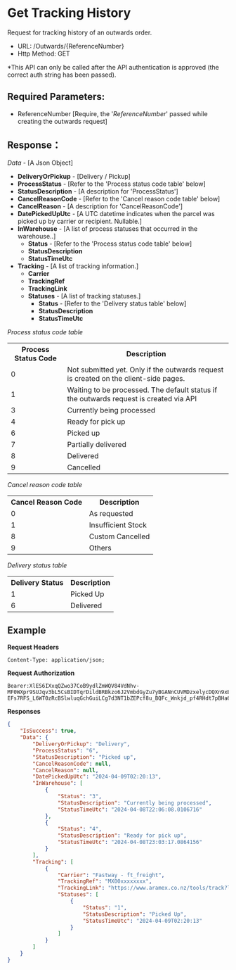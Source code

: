 # Get Tracking History

Request for tracking history of an outwards order.

- URL: /Outwards/{ReferenceNumber}
- Http Method: GET

*This API can only be called after the API authentication is approved (the correct
auth string has been passed). 

## Required Parameters:
* ReferenceNumber [Require, the '*ReferenceNumber*' passed while creating the outwards request]

## Response：
*Data* - [A Json Object]
- **DeliveryOrPickup** - [Delivery / Pickup]
- **ProcessStatus** - [Refer to the 'Process status code table' below]
- **StatusDescription** - [A description for 'ProcessStatus']
- **CancelReasonCode** - [Refer to the 'Cancel reason code table' below]
- **CancelReason** - [A description for 'CancelReasonCode']
- **DatePickedUpUtc** - [A UTC datetime indicates when the parcel was picked up by carrier or recipient. Nullable.]
- **InWarehouse** - [A list of process statuses that occurred in the warehouse..]
  - **Status**  - [Refer to the 'Process status code table' below]
  - **StatusDescription**
  - **StatusTimeUtc**
- **Tracking** - [A list of tracking information.]
  - **Carrier** 
  - **TrackingRef**
  - **TrackingLink**
  - **Statuses** - [A list of tracking statuses.]
    - **Status**  - [Refer to the 'Delivery status table' below]
    - **StatusDescription**
    - **StatusTimeUtc**

*Process status code table*
<table>
  <tr>
    <th>Process Status Code</th>
    <th>Description</th>
  </tr>
  <tr>
    <td>0</td>
    <td>Not submitted yet. Only if the outwards request is created on the client-side pages.</td>
  </tr>
  <tr>
    <td>1</td>
    <td>Waiting to be processed. The default status if the outwards request is created via API</td>
  </tr>
  <tr>
    <td>3</td>
    <td>Currently being processed</td>
  </tr>
  <tr>
    <td>4</td>
    <td>Ready for pick up</td>
  </tr>
  <tr>
    <td>6</td>
    <td>Picked up</td>
  </tr>
  <tr>
    <td>7</td>
    <td>Partially delivered</td>
  </tr>
  <tr>
    <td>8</td>
    <td>Delivered</td>
  </tr>
  <tr>
    <td>9</td>
    <td>Cancelled</td>
  </tr>
</table>

*Cancel reason code table*
<table>
  <tr>
    <th>Cancel Reason Code</th>
    <th>Description</th>
  </tr>
  <tr>
    <td>0</td>
    <td>As requested</td>
  </tr>
  <tr>
    <td>1</td>
    <td>Insufficient Stock</td>
  </tr>
  <tr>
    <td>8</td>
    <td>Custom Cancelled</td>
  </tr>
  <tr>
    <td>9</td>
    <td>Others</td>
  </tr>
</table>

*Delivery status table*
<table>
  <tr>
    <th>Delivery Status</th>
    <th>Description</th>
  </tr>
  <tr>
    <td>1</td>
    <td>Picked Up</td>
  </tr>
  <tr>
    <td>6</td>
    <td>Delivered</td>
  </tr>
</table>

## Example

**Request Headers**
```
Content-Type: application/json;
```

**Request Authorization**
```
Bearer:XlES6IXxqQZwo37CoB9ydlZmWQV84VdNhv-MF0WXpr9SUJqv3bL5CsBIDTqrDildBRBkzo6J2VmbdGyZu7yBGANnCUVMDzxelycDQXn9xBxqobDBAVs70nslc4C90PJ6jmtEI56U5SD8ms5c7ubKOa6DR0rLb_GTY4kXitqHPsPpCaUKckwGSIyCwGeZcAx60A50Na2CTISg5CfCGFTTAOQ6znVRLkJIb4fbbI87iYkBLDbQb2S09iFAqMc0odR9lpziU3BS5y41fZBXHwUUCEwk2-EFs7RFS_L6WT0zRcBSlwluqGchGuiLCg7d3NT1bZEPcf8u_BQFc_Wnkjd_pf4RHdt7pBHa6mgDib5ao1hugdE5z
```

**Responses**
``` json
{
    "IsSuccess": true,
    "Data": {
        "DeliveryOrPickup": "Delivery",
        "ProcessStatus": "6",
        "StatusDescription": "Picked up",
        "CancelReasonCode": null,
        "CancelReason": null,
        "DatePickedUpUtc": "2024-04-09T02:20:13",
        "InWarehouse": [
            {
                "Status": "3",
                "StatusDescription": "Currently being processed",
                "StatusTimeUtc": "2024-04-08T22:06:08.0106716"
            },
            {
                "Status": "4",
                "StatusDescription": "Ready for pick up",
                "StatusTimeUtc": "2024-04-08T23:03:17.0864156"
            }
        ],
        "Tracking": [
            {
                "Carrier": "Fastway - ft_freight",
                "TrackingRef": "MX00xxxxxxxx",
                "TrackingLink": "https://www.aramex.co.nz/tools/track?l=MX00xxxxxxxx",
                "Statuses": [
                    {
                        "Status": "1",
                        "StatusDescription": "Picked Up",
                        "StatusTimeUtc": "2024-04-09T02:20:13"
                    }
                ]
            }
        ]
    }
}
```
